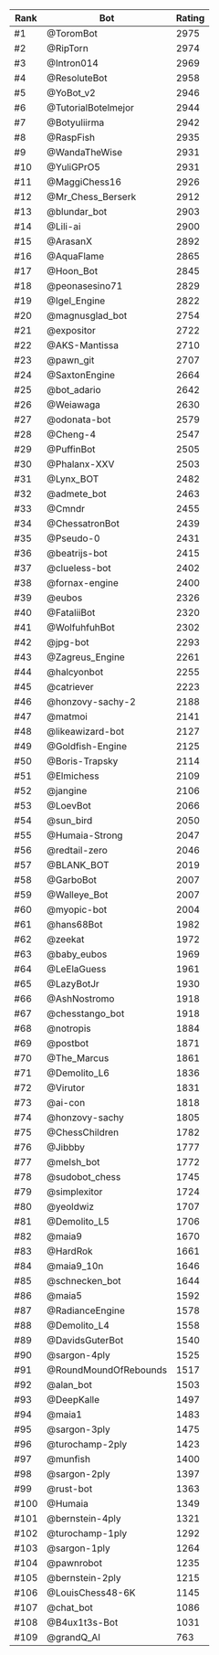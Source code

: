 Rank|Bot|Rating
---|---|---
#1|@ToromBot|2975
#2|@RipTorn|2974
#3|@Intron014|2969
#4|@ResoluteBot|2958
#5|@YoBot_v2|2946
#6|@TutorialBotelmejor|2944
#7|@Botyuliirma|2942
#8|@RaspFish|2935
#9|@WandaTheWise|2931
#10|@YuliGPrO5|2931
#11|@MaggiChess16|2926
#12|@Mr_Chess_Berserk|2912
#13|@blundar_bot|2903
#14|@Lili-ai|2900
#15|@ArasanX|2892
#16|@AquaFlame|2865
#17|@Hoon_Bot|2845
#18|@peonasesino71|2829
#19|@Igel_Engine|2822
#20|@magnusglad_bot|2754
#21|@expositor|2722
#22|@AKS-Mantissa|2710
#23|@pawn_git|2707
#24|@SaxtonEngine|2664
#25|@bot_adario|2642
#26|@Weiawaga|2630
#27|@odonata-bot|2579
#28|@Cheng-4|2547
#29|@PuffinBot|2505
#30|@Phalanx-XXV|2503
#31|@Lynx_BOT|2482
#32|@admete_bot|2463
#33|@Cmndr|2455
#34|@ChessatronBot|2439
#35|@Pseudo-0|2431
#36|@beatrijs-bot|2415
#37|@clueless-bot|2402
#38|@fornax-engine|2400
#39|@eubos|2326
#40|@FataliiBot|2320
#41|@WolfuhfuhBot|2302
#42|@jpg-bot|2293
#43|@Zagreus_Engine|2261
#44|@halcyonbot|2255
#45|@catriever|2223
#46|@honzovy-sachy-2|2188
#47|@matmoi|2141
#48|@likeawizard-bot|2127
#49|@Goldfish-Engine|2125
#50|@Boris-Trapsky|2114
#51|@Elmichess|2109
#52|@jangine|2106
#53|@LoevBot|2066
#54|@sun_bird|2050
#55|@Humaia-Strong|2047
#56|@redtail-zero|2046
#57|@BLANK_BOT|2019
#58|@GarboBot|2007
#59|@Walleye_Bot|2007
#60|@myopic-bot|2004
#61|@hans68Bot|1982
#62|@zeekat|1972
#63|@baby_eubos|1969
#64|@LeElaGuess|1961
#65|@LazyBotJr|1930
#66|@AshNostromo|1918
#67|@chesstango_bot|1918
#68|@notropis|1884
#69|@postbot|1871
#70|@The_Marcus|1861
#71|@Demolito_L6|1836
#72|@Virutor|1831
#73|@ai-con|1818
#74|@honzovy-sachy|1805
#75|@ChessChildren|1782
#76|@Jibbby|1777
#77|@melsh_bot|1772
#78|@sudobot_chess|1745
#79|@simplexitor|1724
#80|@yeoldwiz|1707
#81|@Demolito_L5|1706
#82|@maia9|1670
#83|@HardRok|1661
#84|@maia9_10n|1646
#85|@schnecken_bot|1644
#86|@maia5|1592
#87|@RadianceEngine|1578
#88|@Demolito_L4|1558
#89|@DavidsGuterBot|1540
#90|@sargon-4ply|1525
#91|@RoundMoundOfRebounds|1517
#92|@alan_bot|1503
#93|@DeepKalle|1497
#94|@maia1|1483
#95|@sargon-3ply|1475
#96|@turochamp-2ply|1423
#97|@munfish|1400
#98|@sargon-2ply|1397
#99|@rust-bot|1363
#100|@Humaia|1349
#101|@bernstein-4ply|1321
#102|@turochamp-1ply|1292
#103|@sargon-1ply|1264
#104|@pawnrobot|1235
#105|@bernstein-2ply|1215
#106|@LouisChess48-6K|1145
#107|@chat_bot|1086
#108|@B4ux1t3s-Bot|1031
#109|@grandQ_AI|763
